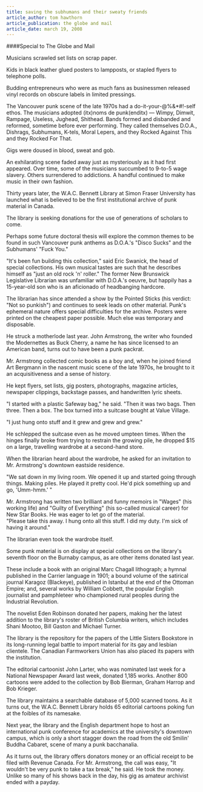 ```yaml
---
title: saving the subhumans and their sweaty friends
article_author: tom hawthorn
article_publication: the globe and mail
article_date: march 19, 2008
---
```

####Special to The Globe and Mail  
  
Musicians scrawled set lists on scrap paper.  
  
Kids in black leather glued posters to lampposts, or stapled flyers to telephone polls.  
  
Budding entrepreneurs who were as much fans as businessmen released vinyl records on obscure labels in limited pressings.  
  
The Vancouver punk scene of the late 1970s had a do-it-your-@%&*#!-self ethos. The musicians adopted (itx)noms de punk(enditx) &mdash; Wimpy, Dimwit, Rampage, Useless, Jughead, Shithead. Bands formed and disbanded and reformed, sometime before ever performing. They called themselves D.O.A., Dishrags, Subhumans, K-tels, Moral Lepers, and they Rocked Against This and they Rocked For That.  
  
Gigs were doused in blood, sweat and gob.  
  
An exhilarating scene faded away just as mysteriously as it had first appeared. Over time, some of the musicians succumbed to 9-to-5 wage slavery. Others surrendered to addictions. A handful continued to make music in their own fashion.  
  
Thirty years later, the W.A.C. Bennett Library at Simon Fraser University has launched what is believed to be the first institutional archive of punk material in Canada.  
  
The library is seeking donations for the use of generations of scholars to come.  
  
Perhaps some future doctoral thesis will explore the common themes to be found in such Vancouver punk anthems as D.O.A.'s "Disco Sucks" and the Subhumans' "Fuck You."  
  
"It's been fun building this collection," said Eric Swanick, the head of special collections. His own musical tastes are such that he describes himself as "just an old rock 'n' roller." The former New Brunswick Legislative Librarian was unfamiliar with D.O.A.'s oeuvre, but happily has a 15-year-old son who is an aficionado of headbanging hardcore.  
  
The librarian has since attended a show by the Pointed Sticks (his verdict: "Not so punkish") and continues to seek leads on other material. Punk's ephemeral nature offers special difficulties for the archive. Posters were printed on the cheapest paper possible. Much else was temporary and disposable.  
  
He struck a motherlode last year. John Armstrong, the writer who founded the Modernettes as Buck Cherry, a name he has since licensed to an American band, turns out to have been a punk packrat.  
  
Mr. Armstrong collected comic books as a boy and, when he joined friend Art Bergmann in the nascent music scene of the late 1970s, he brought to it an acquisitiveness and a sense of history.  
  
He kept flyers, set lists, gig posters, photographs, magazine articles, newspaper clippings, backstage passes, and handwritten lyric sheets.  
  
"I started with a plastic Safeway bag," he said. "Then it was two bags. Then three. Then a box. The box turned into a suitcase bought at Value Village.  
  
"I just hung onto stuff and it grew and grew and grew."  
  
He schlepped the suitcase even as he moved umpteen times. When the hinges finally broke from trying to restrain the growing pile, he dropped $15 on a large, travelling wardrobe at a second-hand store.  
  
When the librarian heard about the wardrobe, he asked for an invitation to Mr. Armstrong's downtown eastside residence.  
  
"We sat down in my living room. We opened it up and started going through things. Making piles. He played it pretty cool. He'd pick something up and go, 'Umm-hmm.' "  
  
Mr. Armstrong has written two brilliant and funny memoirs in "Wages" (his working life) and "Guilty of Everything" (his so-called musical career) for New Star Books. He was eager to let go of the material.  
"Please take this away. I hung onto all this stuff. I did my duty. I'm sick of having it around."  
  
The librarian even took the wardrobe itself.  
  
Some punk material is on display at special collections on the library's seventh floor on the Burnaby campus, as are other items donated last year.  
  
These include a book with an original Marc Chagall lithograph; a hymnal published in the Carrier language in 1901; a bound volume of the satirical journal Karagoz (Blackeye), published in Istanbul at the end of the Ottoman Empire; and, several works by William Cobbett, the popular English journalist and pamphleteer who championed rural peoples during the Industrial Revolution.  
  
The novelist Eden Robinson donated her papers, making her the latest addition to the library's roster of British Columbia writers, which includes Shani Mootoo, Bill Gaston and Michael Turner.  
  
The library is the repository for the papers of the Little Sisters Bookstore in its long-running legal battle to import material for its gay and lesbian clientele. The Canadian Farmworkers Union has also placed its papers with the institution.  
  
The editorial cartoonist John Larter, who was nominated last week for a National Newspaper Award last week, donated 1,185 works. Another 800 cartoons were added to the collection by Bob Bierman, Graham Harrop and Bob Krieger.  
  
The library maintains a searchable database of 5,000 scanned toons. As it turns out, the W.A.C. Bennett Library holds 65 editorial cartoons poking fun at the foibles of its namesake.  
  
Next year, the library and the English department hope to host an international punk conference for academics at the university's downtown campus, which is only a short stagger down the road from the old Smilin' Buddha Cabaret, scene of many a punk bacchanalia.  
  
As it turns out, the library offers donators money or an official receipt to be filed with Revenue Canada. For Mr. Armstrong, the call was easy, "It wouldn't be very punk to take a tax break," he said. He took the money. Unlike so many of his shows back in the day, his gig as amateur archivist ended with a payday.  
